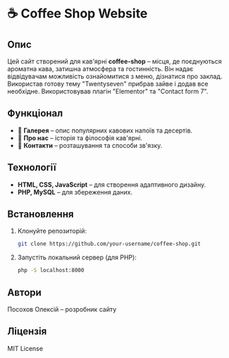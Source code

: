 # ☕ Coffee Shop Website

## Опис
Цей сайт створений для кав'ярні **coffee-shop** – місця, де поєднуються ароматна кава, затишна атмосфера та гостинність. Він надає відвідувачам можливість ознайомитися з меню, дізнатися про заклад.  
Використав готову тему "Twentyseven" прибрав зайве і додав все необхідне. Використовував плагін "Elementor" та "Contact form 7". 

## Функціонал
- 📖 **Галерея** – опис популярних кавових напоїв та десертів.
- 🏡 **Про нас** – історія та філософія кав'ярні.
- 📍 **Контакти** – розташування та способи зв'язку.


## Технології
- **HTML, CSS, JavaScript** – для створення адаптивного дизайну.
- **PHP, MySQL** – для збереження даних.

## Встановлення
1. Клонуйте репозиторій:
   ```sh
   git clone https://github.com/your-username/coffee-shop.git
   ```
2. Запустіть локальний сервер (для PHP):
   ```sh
   php -S localhost:8000
   ```

## Автори
Посохов Олексій – розробник сайту

## Ліцензія
MIT License
